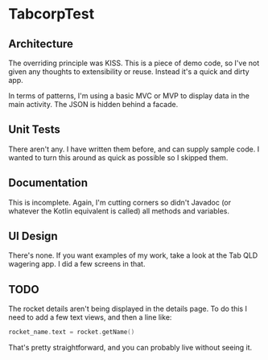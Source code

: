 # TabcorpTest
 
## Architecture

The overriding principle was KISS. This is a piece of demo code, so I've not given any thoughts to extensibility or reuse. Instead it's a quick and dirty app.

In terms of patterns, I'm using a basic MVC or MVP to display data in the main activity. The JSON is hidden behind a facade.

## Unit Tests

There aren't any. I have written them before, and can supply sample code. I wanted to turn this around as quick as possible so I skipped them.

## Documentation

This is incomplete. Again, I'm cutting corners so didn't Javadoc (or whatever the Kotlin equivalent is called) all methods and variables.

## UI Design

There's none. If you want examples of my work, take a look at the Tab QLD wagering app. I did a few screens in that.

## TODO

The rocket details aren't being displayed in the details page. To do this I need to add a few text views, and then a line like:

```kotlin
rocket_name.text = rocket.getName()
```

That's pretty straightforward, and you can probably live without seeing it.
